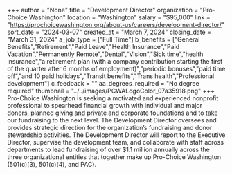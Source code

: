 +++
author = "None"
title = "Development Director"
organization = "Pro-Choice Washington"
location = "Washington"
salary = "$95,000"
link = "https://prochoicewashington.org/about-us/careers/development-director/"
sort_date = "2024-03-07"
created_at = "March 7, 2024"
closing_date = "March 31, 2024"
a_job_type = ["Full Time"]
b_benefits = ["General Benefits","Retirement","Paid Leave","Health Insurance","Paid Vacation","Permanently Remote","Dental","Vision","Sick time","health insurance","a retirement plan (with a company contribution starting the first of the quarter after 6 months of employment)","periodic bonuses","paid time off","and 10 paid holidays","Transit benefits","Trans health","Professional development"]
c_feedback = ""
aa_degrees_required = "No degree required"
thumbnail = "../../images/PCWALogoColor_07a35918.png"
+++
Pro-Choice Washington is seeking a motivated and experienced nonprofit professional to spearhead financial growth with individual and major donors, planned giving and private and corporate foundations and to take our fundraising to the next level. The Development Director oversees and provides strategic direction for the organization’s fundraising and donor stewardship activities. The Development Director will report to the Executive Director,  supervise the development team, and collaborate with staff across departments to lead fundraising of over $1.1 million annually across the three organizational entities that together make up Pro-Choice Washington (501(c)(3), 501(c)(4), and PAC).  